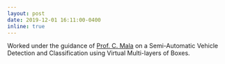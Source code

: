 ```yaml
---
layout: post
date: 2019-12-01 16:11:00-0400
inline: true
---
```


Worked under the guidance of <a href="https://www.nitt.edu/home/academics/departments/cse/faculty/mala/">Prof. C. Mala</a> on a Semi-Automatic Vehicle Detection and Classification using Virtual Multi-layers of Boxes. 
